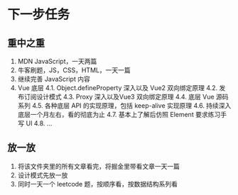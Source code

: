 # 下一步任务

## 重中之重

1. MDN JavaScript，一天两篇
2. 牛客刷题，JS，CSS，HTML，一天一篇
3. 继续完善 JavaScript 内容
4. Vue 底层
   4.1. Object.defineProperty 深入以及 Vue2 双向绑定原理
   4.2. 发布订阅设计模式
   4.3. Proxy 深入以及Vue3 双向绑定原理
   4.4. 底层 Vue 源码系列
   4.5. 各种底层 API 的实现原理，包括 keep-alive 实现原理
   4.6. 持续深入底层一个月左右，看的彻底为止
   4.7. 基本上了解后仿照 Element 要求练习手写 UI
   4.8. ...
## 放一放

1. 将该文件夹里的所有文章看完，将掘金里带看文章一天一篇
2. 设计模式先放一放
3. 同时一天一个 leetcode 题，按顺序看，按数据结构系列看
